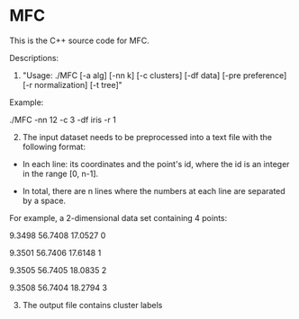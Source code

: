 # MFC

This is the C++ source code for MFC.

Descriptions:

1) "Usage: ./MFC [-a alg] [-nn k] [-c clusters] [-df data] [-pre preference] [-r normalization] [-t tree]"

Example:

./MFC -nn 12 -c 3 -df iris -r 1


2) The input dataset needs to be preprocessed into a text file with the following format:

* In each line: its coordinates and the point's id, where the id is an integer in the range [0,  n-1].

* In total, there are n lines where the numbers at each line are separated by a space. 

For example, a 2-dimensional data set containing 4 points:
 
9.3498     56.7408     17.0527     0

9.3501     56.7406     17.6148     1

9.3505     56.7405     18.0835     2

9.3508     56.7404     18.2794     3

3) The output file contains cluster labels 
